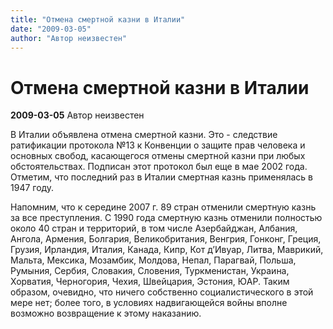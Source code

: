 ```yaml
---
title: "Отмена смертной казни в Италии"
date: "2009-03-05"
author: "Автор неизвестен"
---
```


# Отмена смертной казни в Италии

**2009-03-05** Автор неизвестен

В Италии объявлена отмена смертной казни. Это - следствие ратификации протокола №13 к Конвенции о защите прав человека и основных свобод, касающегося отмены смертной казни при любых обстоятельствах. Подписан этот протокол был еще в мае 2002 года. Отметим, что последний раз в Италии смертная казнь применялась в 1947 году.

Напомним, что к середине 2007 г. 89 стран отменили смертную казнь за все преступления. С 1990 года смертную казнь отменили полностью около 40 стран и территорий, в том числе Азербайджан, Албания, Ангола, Армения, Болгария, Великобритания, Венгрия, Гонконг, Греция, Грузия, Ирландия, Италия, Канада, Кипр, Кот д’Ивуар, Литва, Маврикий, Мальта, Мексика, Мозамбик, Молдова, Непал, Парагвай, Польша, Румыния, Сербия, Словакия, Словения, Туркменистан, Украина, Хорватия, Черногория, Чехия, Швейцария, Эстония, ЮАР. Таким образом, очевидно, что ничего собственно социалистического в этой мере нет; более того, в условиях надвигающейся войны вполне возможно возвращение к этому наказанию.